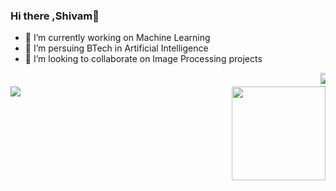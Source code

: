 ### Hi there ,Shivam👋


- 🔭 I’m currently working on Machine Learning
- 🌱 I’m persuing BTech in Artificial Intelligence
- 👯 I’m looking to collaborate on Image Processing projects 

<marquee behavior="scroll" direction="left">
<a href="https://twitter.com/shivam_aiml">
  <img align="left"  width="22px" src="https://cdn.jsdelivr.net/npm/simple-icons@v3/icons/twitter.svg" />
</a>
<a href="https://www.linkedin.com/in/shivam0807/">
  <img align="left" alt="Linkedin" width="22px" src="https://cdn.jsdelivr.net/npm/simple-icons@v3/icons/linkedin.svg" />
</a>
<a href="https://t.me/ShivX">
  <img align="left" alt="Telegram" width="22px" src="https://cdn.jsdelivr.net/npm/simple-icons@v3/icons/telegram.svg" />
</a>
<a href="https://www.instagram.com/sinhashivam22/">
  <img align="left" alt="Instagram" width="22px" src="https://cdn.jsdelivr.net/npm/simple-icons@v3/icons/instagram.svg" />
</a>
 </marquee>
<img src = "https://cdn4.iconfinder.com/data/icons/artificial-intelligence-36/64/artificial-intelligence-ai-avatar-robot-512.png" align = "right" width = 150, height = 150>
</br>
 <img src = "https://github-readme-stats.vercel.app/api?username=sinhashivam0807&&show_icons=true&title_color=ffffff&icon_color=141414&text_color=141414&bg_color=00008b">
